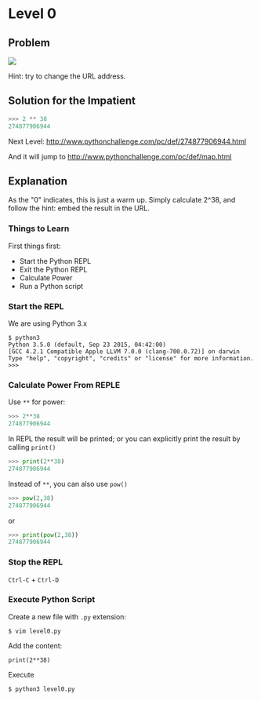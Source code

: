 # Level 0
## Problem

![](http://www.pythonchallenge.com/pc/def/calc.jpg)

Hint: try to change the URL address.

## Solution for the Impatient

```python
>>> 2 ** 38
274877906944
```

Next Level: http://www.pythonchallenge.com/pc/def/274877906944.html

And it will jump to http://www.pythonchallenge.com/pc/def/map.html

## Explanation
As the "0" indicates, this is just a warm up. Simply calculate 2^38, and follow the hint: embed the result in the URL.


### Things to Learn

First things first:

- Start the Python REPL
- Exit the Python REPL
- Calculate Power
- Run a Python script


### Start the REPL

We are using Python 3.x

```
$ python3
Python 3.5.0 (default, Sep 23 2015, 04:42:00) 
[GCC 4.2.1 Compatible Apple LLVM 7.0.0 (clang-700.0.72)] on darwin
Type "help", "copyright", "credits" or "license" for more information.
>>>
```

### Calculate Power From REPLE

Use ``**`` for power:

```python
>>> 2**38
274877906944
```

In REPL the result will be printed; or you can explicitly print the result by calling ``print()``

```python
>>> print(2**38)
274877906944
```

Instead of ``**``, you can also use ``pow()``

```python
>>> pow(2,38)
274877906944
```
or

```python
>>> print(pow(2,38))
274877906944
```

### Stop the REPL

``Ctrl-C`` + ``Ctrl-D``

### Execute Python Script

Create a new file with ``.py`` extension:

```
$ vim level0.py
```

Add the content:

```
print(2**38)
```

Execute

```
$ python3 level0.py
```